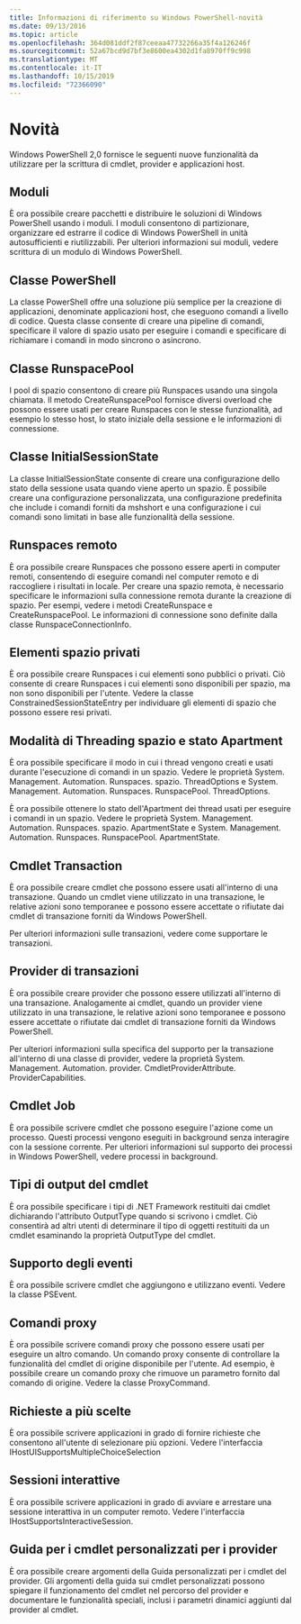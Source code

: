 ```yaml
---
title: Informazioni di riferimento su Windows PowerShell-novità
ms.date: 09/13/2016
ms.topic: article
ms.openlocfilehash: 364d081ddf2f87ceeaa47732266a35f4a126246f
ms.sourcegitcommit: 52a67bcd9d7bf3e8600ea4302d1fa8970ff9c998
ms.translationtype: MT
ms.contentlocale: it-IT
ms.lasthandoff: 10/15/2019
ms.locfileid: "72366090"
---
```

# <a name="whats-new"></a>Novità

Windows PowerShell 2,0 fornisce le seguenti nuove funzionalità da utilizzare per la scrittura di cmdlet, provider e applicazioni host.

## <a name="modules"></a>Moduli

È ora possibile creare pacchetti e distribuire le soluzioni di Windows PowerShell usando i moduli. I moduli consentono di partizionare, organizzare ed estrarre il codice di Windows PowerShell in unità autosufficienti e riutilizzabili. Per ulteriori informazioni sui moduli, vedere scrittura di un modulo di Windows PowerShell.

## <a name="the-powershell-class"></a>Classe PowerShell

La classe PowerShell offre una soluzione più semplice per la creazione di applicazioni, denominate applicazioni host, che eseguono comandi a livello di codice. Questa classe consente di creare una pipeline di comandi, specificare il valore di spazio usato per eseguire i comandi e specificare di richiamare i comandi in modo sincrono o asincrono.

## <a name="the-runspacepool-class"></a>Classe RunspacePool

I pool di spazio consentono di creare più Runspaces usando una singola chiamata. Il metodo CreateRunspacePool fornisce diversi overload che possono essere usati per creare Runspaces con le stesse funzionalità, ad esempio lo stesso host, lo stato iniziale della sessione e le informazioni di connessione.

## <a name="the-initialsessionstate-class"></a>Classe InitialSessionState

La classe InitialSessionState consente di creare una configurazione dello stato della sessione usata quando viene aperto un spazio. È possibile creare una configurazione personalizzata, una configurazione predefinita che include i comandi forniti da mshshort e una configurazione i cui comandi sono limitati in base alle funzionalità della sessione.

## <a name="remote-runspaces"></a>Runspaces remoto

È ora possibile creare Runspaces che possono essere aperti in computer remoti, consentendo di eseguire comandi nel computer remoto e di raccogliere i risultati in locale. Per creare una spazio remota, è necessario specificare le informazioni sulla connessione remota durante la creazione di spazio. Per esempi, vedere i metodi CreateRunspace e CreateRunspacePool. Le informazioni di connessione sono definite dalla classe RunspaceConnectionInfo.

## <a name="private-runspace-elements"></a>Elementi spazio privati

È ora possibile creare Runspaces i cui elementi sono pubblici o privati. Ciò consente di creare Runspaces i cui elementi sono disponibili per spazio, ma non sono disponibili per l'utente. Vedere la classe ConstrainedSessionStateEntry per individuare gli elementi di spazio che possono essere resi privati.

## <a name="runspace-threading-modes-and-apartment-state"></a>Modalità di Threading spazio e stato Apartment

È ora possibile specificare il modo in cui i thread vengono creati e usati durante l'esecuzione di comandi in un spazio. Vedere le proprietà System. Management. Automation. Runspaces. spazio. ThreadOptions e System. Management. Automation. Runspaces. RunspacePool. ThreadOptions.

È ora possibile ottenere lo stato dell'Apartment dei thread usati per eseguire i comandi in un spazio. Vedere le proprietà System. Management. Automation. Runspaces. spazio. ApartmentState e System. Management. Automation. Runspaces. RunspacePool. ApartmentState.

## <a name="transaction-cmdlets"></a>Cmdlet Transaction

È ora possibile creare cmdlet che possono essere usati all'interno di una transazione. Quando un cmdlet viene utilizzato in una transazione, le relative azioni sono temporanee e possono essere accettate o rifiutate dai cmdlet di transazione forniti da Windows PowerShell.

Per ulteriori informazioni sulle transazioni, vedere come supportare le transazioni.

## <a name="transaction-provider"></a>Provider di transazioni

È ora possibile creare provider che possono essere utilizzati all'interno di una transazione. Analogamente ai cmdlet, quando un provider viene utilizzato in una transazione, le relative azioni sono temporanee e possono essere accettate o rifiutate dai cmdlet di transazione forniti da Windows PowerShell.

Per ulteriori informazioni sulla specifica del supporto per la transazione all'interno di una classe di provider, vedere la proprietà System. Management. Automation. provider. CmdletProviderAttribute. ProviderCapabilities.

## <a name="job-cmdlets"></a>Cmdlet Job

È ora possibile scrivere cmdlet che possono eseguire l'azione come un processo. Questi processi vengono eseguiti in background senza interagire con la sessione corrente. Per ulteriori informazioni sul supporto dei processi in Windows PowerShell, vedere processi in background.

## <a name="cmdlet-output-types"></a>Tipi di output del cmdlet

È ora possibile specificare i tipi di .NET Framework restituiti dai cmdlet dichiarando l'attributo OutputType quando si scrivono i cmdlet. Ciò consentirà ad altri utenti di determinare il tipo di oggetti restituiti da un cmdlet esaminando la proprietà OutputType del cmdlet.

## <a name="event-support"></a>Supporto degli eventi

È ora possibile scrivere cmdlet che aggiungono e utilizzano eventi. Vedere la classe PSEvent.

## <a name="proxy-commands"></a>Comandi proxy

È ora possibile scrivere comandi proxy che possono essere usati per eseguire un altro comando. Un comando proxy consente di controllare la funzionalità del cmdlet di origine disponibile per l'utente. Ad esempio, è possibile creare un comando proxy che rimuove un parametro fornito dal comando di origine. Vedere la classe ProxyCommand.

## <a name="multiple-choice-prompts"></a>Richieste a più scelte

È ora possibile scrivere applicazioni in grado di fornire richieste che consentono all'utente di selezionare più opzioni. Vedere l'interfaccia IHostUISupportsMultipleChoiceSelection

## <a name="interactive-sessions"></a>Sessioni interattive

È ora possibile scrivere applicazioni in grado di avviare e arrestare una sessione interattiva in un computer remoto.
Vedere l'interfaccia IHostSupportsInteractiveSession.

## <a name="custom-cmdlet-help-for-providers"></a>Guida per i cmdlet personalizzati per i provider

È ora possibile creare argomenti della Guida personalizzati per i cmdlet del provider. Gli argomenti della guida sui cmdlet personalizzati possono spiegare il funzionamento del cmdlet nel percorso del provider e documentare le funzionalità speciali, inclusi i parametri dinamici aggiunti dal provider al cmdlet.
